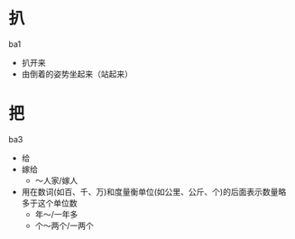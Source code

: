 # 扒
ba1
- 扒开来
- 由倒着的姿势坐起来（站起来）

# 把
ba3
- 给
- 嫁给
  - ～人家/嫁人
- 用在数词(如百、千、万)和度量衡单位(如公里、公斤、个)的后面表示数量略多于这个单位数
  - 年～/一年多
  - 个～两个/一两个
